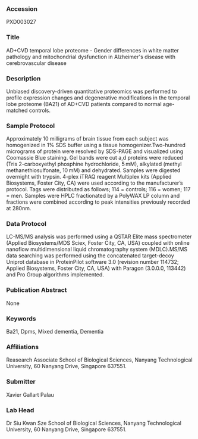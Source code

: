 ### Accession
PXD003027

### Title
AD+CVD temporal lobe proteome -  Gender differences in white matter pathology and mitochondrial dysfunction in Alzheimer's disease with cerebrovascular disease

### Description
Unbiased discovery-driven quantitative proteomics was performed to profile expression changes and degenerative modifications in the temporal lobe proteome (BA21) of AD+CVD patients compared to normal age-matched controls.

### Sample Protocol
Approximately 10 milligrams of brain tissue from each subject was homogenized in 1% SDS buffer using a tissue homogenizer.Two-hundred micrograms of protein were resolved by SDS-PAGE and visualized using Coomassie Blue staining. Gel bands were cut a,d proteins were reduced (Tris 2-carboxyethyl phosphine hydrochloride, 5 mM), alkylated (methyl methanethiosulfonate, 10 mM) and dehydrated. Samples were digested overnight with trypsin.  4-plex iTRAQ reagent Multiplex kits (Applied Biosystems, Foster City, CA) were used according to the manufacturer’s protocol. Tags were distributed as follows; 114 = controls; 116 = women; 117 = men. Samples were HPLC fractionated by a PolyWAX LP column and fractions were combined according to peak intensities previously recorded at 280nm.

### Data Protocol
LC-MS/MS analysis was performed using a QSTAR Elite mass spectrometer (Applied Biosystems/MDS Sciex, Foster City, CA, USA) coupled with online nanoflow multidimensional liquid chromatography system (MDLC).MS/MS data searching was performed using the concatenated target-decoy Uniprot database in ProteinPilot software 3.0 (revision number 114732; Applied Biosystems, Foster City, CA, USA) with Paragon (3.0.0.0, 113442) and Pro Group algorithms implemented.

### Publication Abstract
None

### Keywords
Ba21, Dpms, Mixed dementia, Dementia

### Affiliations
Reasearch Associate
School of Biological Sciences, Nanyang Technological University, 60 Nanyang Drive, Singapore 637551.

### Submitter
Xavier Gallart Palau

### Lab Head
Dr Siu Kwan Sze
School of Biological Sciences, Nanyang Technological University, 60 Nanyang Drive, Singapore 637551.


